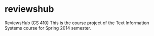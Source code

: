 reviewshub
==========

ReviewsHub (CS 410)
This is the course project of the Text Information Systems course for Spring 2014 semester.

